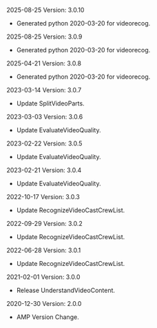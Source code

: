 2025-08-25 Version: 3.0.10
- Generated python 2020-03-20 for videorecog.

2025-08-25 Version: 3.0.9
- Generated python 2020-03-20 for videorecog.

2025-04-21 Version: 3.0.8
- Generated python 2020-03-20 for videorecog.

2023-03-14 Version: 3.0.7
- Update SplitVideoParts.

2023-03-03 Version: 3.0.6
- Update EvaluateVideoQuality.

2023-02-22 Version: 3.0.5
- Update EvaluateVideoQuality.

2023-02-21 Version: 3.0.4
- Update EvaluateVideoQuality.

2022-10-17 Version: 3.0.3
- Update RecognizeVideoCastCrewList.

2022-09-29 Version: 3.0.2
- Update RecognizeVideoCastCrewList.

2022-06-28 Version: 3.0.1
- Update RecognizeVideoCastCrewList.

2021-02-01 Version: 3.0.0
- Release UnderstandVideoContent.

2020-12-30 Version: 2.0.0
- AMP Version Change.

